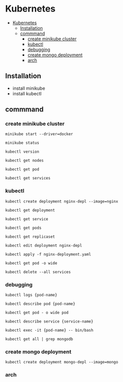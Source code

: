 # Kubernetes

- [Kubernetes](#kubernetes)
  - [Installation](#installation)
  - [commmand](#commmand)
    - [create minikube cluster](#create-minikube-cluster)
    - [kubectl](#kubectl)
    - [debugging](#debugging)
    - [create mongo deployment](#create-mongo-deployment)
    - [arch](#arch)

## Installation

- install minikube
- install kubectl

## commmand

### create minikube cluster

`minikube start --driver=docker`

`minikube status`

`kubectl version`

`kubectl get nodes`

`kubectl get pod`

`kubectl get services`

### kubectl

`kubectl create deployment nginx-depl --image=nginx`

`kubectl get deployment`

`kubectl get service`

`kubectl get pods`

`kubectl get replicaset`

`kubectl edit deployment nginx-depl`

`kubectl apply -f nginx-deployment.yaml`

`kubectl get pod -o wide`

`kubectl delete --all services`

### debugging

`kubectl logs {pod-name}`

`kubectl describe pod {pod-name}`

`kubectl get pod - o wide pod`

`kubectl describe service {service-name}`

`kubectl exec -it {pod-name} -- bin/bash`

`kubectl get all | grep mongodb`

### create mongo deployment

`kubectl create deployment mongo-depl --image=mongo`

### arch

